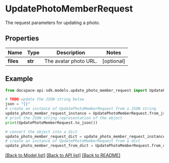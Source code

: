 # UpdatePhotoMemberRequest
The request parameters for updating a photo.

## Properties

Name | Type | Description | Notes
------------ | ------------- | ------------- | -------------
**files** | **str** | The avatar photo URL. | [optional] 

## Example

```python
from docspace-api-sdk.models.update_photo_member_request import UpdatePhotoMemberRequest

# TODO update the JSON string below
json = "{}"
# create an instance of UpdatePhotoMemberRequest from a JSON string
update_photo_member_request_instance = UpdatePhotoMemberRequest.from_json(json)
# print the JSON string representation of the object
print(UpdatePhotoMemberRequest.to_json())

# convert the object into a dict
update_photo_member_request_dict = update_photo_member_request_instance.to_dict()
# create an instance of UpdatePhotoMemberRequest from a dict
update_photo_member_request_from_dict = UpdatePhotoMemberRequest.from_dict(update_photo_member_request_dict)
```
[[Back to Model list]](../README.md#documentation-for-models) [[Back to API list]](../README.md#documentation-for-api-endpoints) [[Back to README]](../README.md)


